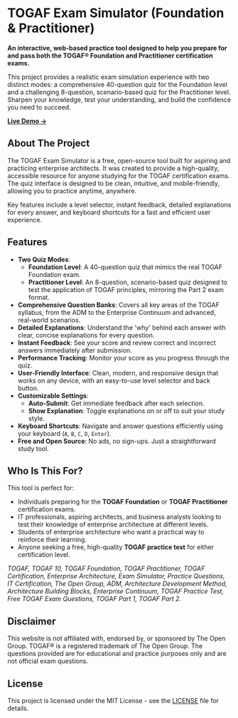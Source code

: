 # TOGAF Exam Simulator (Foundation & Practitioner)

**An interactive, web-based practice tool designed to help you prepare for and pass both the TOGAF® Foundation and Practitioner certification exams.**

This project provides a realistic exam simulation experience with two distinct modes: a comprehensive 40-question quiz for the Foundation level and a challenging 8-question, scenario-based quiz for the Practitioner level. Sharpen your knowledge, test your understanding, and build the confidence you need to succeed.

[**Live Demo &rarr;**](https://togaf-exam.netlify.app/) 

## About The Project

The TOGAF Exam Simulator is a free, open-source tool built for aspiring and practicing enterprise architects. It was created to provide a high-quality, accessible resource for anyone studying for the TOGAF certification exams. The quiz interface is designed to be clean, intuitive, and mobile-friendly, allowing you to practice anytime, anywhere.

Key features include a level selector, instant feedback, detailed explanations for every answer, and keyboard shortcuts for a fast and efficient user experience.

## Features

*   **Two Quiz Modes**:
    *   **Foundation Level**: A 40-question quiz that mimics the real TOGAF Foundation exam.
    *   **Practitioner Level**: An 8-question, scenario-based quiz designed to test the application of TOGAF principles, mirroring the Part 2 exam format.
*   **Comprehensive Question Banks**: Covers all key areas of the TOGAF syllabus, from the ADM to the Enterprise Continuum and advanced, real-world scenarios.
*   **Detailed Explanations**: Understand the 'why' behind each answer with clear, concise explanations for every question.
*   **Instant Feedback**: See your score and review correct and incorrect answers immediately after submission.
*   **Performance Tracking**: Monitor your score as you progress through the quiz.
*   **User-Friendly Interface**: Clean, modern, and responsive design that works on any device, with an easy-to-use level selector and back button.
*   **Customizable Settings**:
    *   **Auto-Submit**: Get immediate feedback after each selection.
    *   **Show Explanation**: Toggle explanations on or off to suit your study style.
*   **Keyboard Shortcuts**: Navigate and answer questions efficiently using your keyboard (`A`, `B`, `C`, `D`, `Enter`).
*   **Free and Open Source**: No ads, no sign-ups. Just a straightforward study tool.

## Who Is This For?

This tool is perfect for:
*   Individuals preparing for the **TOGAF Foundation** or **TOGAF Practitioner** certification exams.
*   IT professionals, aspiring architects, and business analysts looking to test their knowledge of enterprise architecture at different levels.
*   Students of enterprise architecture who want a practical way to reinforce their learning.
*   Anyone seeking a free, high-quality **TOGAF practice test** for either certification level.

*TOGAF, TOGAF 10, TOGAF Foundation, TOGAF Practitioner, TOGAF Certification, Enterprise Architecture, Exam Simulator, Practice Questions, IT Certification, The Open Group, ADM, Architecture Development Method, Architecture Building Blocks, Enterprise Continuum, TOGAF Practice Test, Free TOGAF Exam Questions, TOGAF Part 1, TOGAF Part 2.*

## Disclaimer

This website is not affiliated with, endorsed by, or sponsored by The Open Group. TOGAF® is a registered trademark of The Open Group. The questions provided are for educational and practice purposes only and are not official exam questions.

## License

This project is licensed under the MIT License - see the [LICENSE](LICENSE) file for details.
